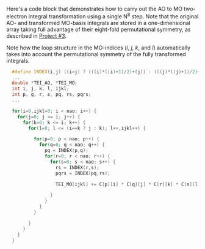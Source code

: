 Here's a code block that demonstrates how to carry out the AO to MO two-electron integral transformation using a single N<sup>8</sup> step.  Note that the original AO- and transformed MO-basis integrals are stored in a one-dimensional array taking full advantage of their eight-fold permutational symmetry, as described in [Project #3](../../Project%2303).

Note how the loop structure in the MO-indices (*i*, *j*, *k*, and *l*) automatically takes into account the permutational symmetry of the fully transformed integrals.

```c++
  #define INDEX(i,j) ((i>j) ? (((i)*((i)+1)/2)+(j)) : (((j)*((j)+1)/2)+(i)))
  ...
  double *TEI_AO, *TEI_MO;
  int i, j, k, l, ijkl;
  int p, q, r, s, pq, rs, pqrs;
  ...

  for(i=0,ijkl=0; i < nao; i++) {
    for(j=0; j <= i; j++) {
      for(k=0; k <= i; k++) {
        for(l=0; l <= (i==k ? j : k); l++,ijkl++) {

          for(p=0; p < nao; p++) {
            for(q=0; q < nao; q++) {
              pq = INDEX(p,q);
              for(r=0; r < nao; r++) {
                for(s=0; s < nao; s++) {
                  rs = INDEX(r,s);
                  pqrs = INDEX(pq,rs);

                  TEI_MO[ijkl] += C[p][i] * C[q][j] * C[r][k] * C[s][l] * TEI_AO[pqrs];

                }
              }
            }
          }

        }
      }
    }
  }
```
